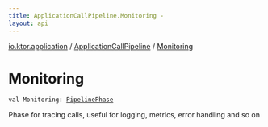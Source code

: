 ```yaml
---
title: ApplicationCallPipeline.Monitoring - 
layout: api
---
```


<div class='api-docs-breadcrumbs'><a href="../index.html">io.ktor.application</a> / <a href="index.html">ApplicationCallPipeline</a> / <a href="./-monitoring.html">Monitoring</a></div>

# Monitoring

<div class="signature"><code><span class="keyword">val </span><span class="identifier">Monitoring</span><span class="symbol">: </span><a href="../../io.ktor.util.pipeline/-pipeline-phase/index.html"><span class="identifier">PipelinePhase</span></a></code></div>

Phase for tracing calls, useful for logging, metrics, error handling and so on


